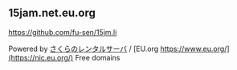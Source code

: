 ## 15jam.net.eu.org

<https://github.com/fu-sen/15jm.li>

Powered by [さくらのレンタルサーバ](https://rs.sakura.ad.jp/) / [EU.org https://www.eu.org/](https://nic.eu.org/) Free domains
